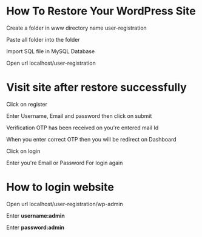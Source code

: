 <h1>How To Restore Your WordPress Site</h1>

<p>Create a folder in www directory name user-registration</p>
<p>Paste all folder into the folder</p>
<p>Import SQL file in MySQL Database</p>
<p>Open url localhost/user-registration</p>

<h1>Visit site after restore successfully</h1>
<p>Click on register</p>
<p>Enter Username, Email and password then click on submit</p>
<p>Verification OTP has been received on you're entered mail Id</p>
<p>When you enter correct OTP then you will be redirect on Dashboard</p>
<p>Click on login</p>
<p>Enter you're Email or Password For login again</p>

<h1>How to login website</h1>
<p>Open url localhost/user-registration/wp-admin</p>
<p>Enter <b>username:admin</b></p>
<p>Enter <b>password:admin</b></p>
